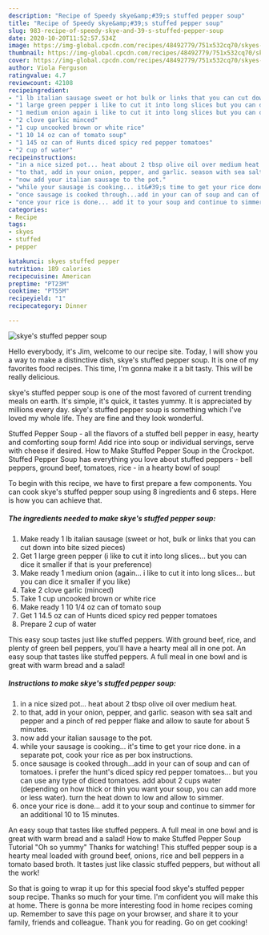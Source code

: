 ```yaml
---
description: "Recipe of Speedy skye&amp;#39;s stuffed pepper soup"
title: "Recipe of Speedy skye&amp;#39;s stuffed pepper soup"
slug: 983-recipe-of-speedy-skye-and-39-s-stuffed-pepper-soup
date: 2020-10-20T11:52:57.534Z
image: https://img-global.cpcdn.com/recipes/48492779/751x532cq70/skyes-stuffed-pepper-soup-recipe-main-photo.jpg
thumbnail: https://img-global.cpcdn.com/recipes/48492779/751x532cq70/skyes-stuffed-pepper-soup-recipe-main-photo.jpg
cover: https://img-global.cpcdn.com/recipes/48492779/751x532cq70/skyes-stuffed-pepper-soup-recipe-main-photo.jpg
author: Viola Ferguson
ratingvalue: 4.7
reviewcount: 42108
recipeingredient:
- "1 lb italian sausage sweet or hot bulk or links that you can cut down into bite sized pieces"
- "1 large green pepper i like to cut it into long slices but you can dice it smaller if that is your preference"
- "1 medium onion again i like to cut it into long slices but you can dice it smaller if you like"
- "2 clove garlic minced"
- "1 cup uncooked brown or white rice"
- "1 10 14 oz can of tomato soup"
- "1 145 oz can of Hunts diced spicy red pepper tomatoes"
- "2 cup of water"
recipeinstructions:
- "in a nice sized pot... heat about 2 tbsp olive oil over medium heat."
- "to that, add in your onion, pepper, and garlic. season with sea salt and pepper and a pinch of red pepper flake and allow to saute for about 5 minutes."
- "now add your italian sausage to the pot."
- "while your sausage is cooking... it&#39;s time to get your rice done. in a separate pot, cook your rice as per box instructions."
- "once sausage is cooked through...add in your can of soup and can of tomatoes. i prefer the hunt&#39;s diced spicy red pepper tomatoes... but you can use any type of diced tomatoes. add about 2 cups water (depending on how thick or thin you want your soup, you can add more or less water). turn the heat down to low and allow to simmer."
- "once your rice is done... add it to your soup and continue to simmer for an additional 10 to 15 minutes."
categories:
- Recipe
tags:
- skyes
- stuffed
- pepper

katakunci: skyes stuffed pepper 
nutrition: 189 calories
recipecuisine: American
preptime: "PT23M"
cooktime: "PT55M"
recipeyield: "1"
recipecategory: Dinner

---
```



![skye&#39;s stuffed pepper soup](https://img-global.cpcdn.com/recipes/48492779/751x532cq70/skyes-stuffed-pepper-soup-recipe-main-photo.jpg)

Hello everybody, it's Jim, welcome to our recipe site. Today, I will show you a way to make a distinctive dish, skye&#39;s stuffed pepper soup. It is one of my favorites food recipes. This time, I'm gonna make it a bit tasty. This will be really delicious.

skye&#39;s stuffed pepper soup is one of the most favored of current trending meals on earth. It's simple, it's quick, it tastes yummy. It is appreciated by millions every day. skye&#39;s stuffed pepper soup is something which I've loved my whole life. They are fine and they look wonderful.

Stuffed Pepper Soup - all the flavors of a stuffed bell pepper in easy, hearty and comforting soup form! Add rice into soup or individual servings, serve with cheese if desired. How to Make Stuffed Pepper Soup in the Crockpot. Stuffed Pepper Soup has everything you love about stuffed peppers - bell peppers, ground beef, tomatoes, rice - in a hearty bowl of soup!


To begin with this recipe, we have to first prepare a few components. You can cook skye&#39;s stuffed pepper soup using 8 ingredients and 6 steps. Here is how you can achieve that.

<!--inarticleads1-->

##### The ingredients needed to make skye&#39;s stuffed pepper soup:

1. Make ready 1 lb italian sausage (sweet or hot, bulk or links that you can cut down into bite sized pieces)
1. Get 1 large green pepper (i like to cut it into long slices... but you can dice it smaller if that is your preference)
1. Make ready 1 medium onion (again... i like to cut it into long slices... but you can dice it smaller if you like)
1. Take 2 clove garlic (minced)
1. Take 1 cup uncooked brown or white rice
1. Make ready 1 10 1/4 oz can of tomato soup
1. Get 1 14.5 oz can of Hunts diced spicy red pepper tomatoes
1. Prepare 2 cup of water


This easy soup tastes just like stuffed peppers. With ground beef, rice, and plenty of green bell peppers, you&#39;ll have a hearty meal all in one pot. An easy soup that tastes like stuffed peppers. A full meal in one bowl and is great with warm bread and a salad! 

<!--inarticleads2-->

##### Instructions to make skye&#39;s stuffed pepper soup:

1. in a nice sized pot... heat about 2 tbsp olive oil over medium heat.
1. to that, add in your onion, pepper, and garlic. season with sea salt and pepper and a pinch of red pepper flake and allow to saute for about 5 minutes.
1. now add your italian sausage to the pot.
1. while your sausage is cooking... it&#39;s time to get your rice done. in a separate pot, cook your rice as per box instructions.
1. once sausage is cooked through...add in your can of soup and can of tomatoes. i prefer the hunt&#39;s diced spicy red pepper tomatoes... but you can use any type of diced tomatoes. add about 2 cups water (depending on how thick or thin you want your soup, you can add more or less water). turn the heat down to low and allow to simmer.
1. once your rice is done... add it to your soup and continue to simmer for an additional 10 to 15 minutes.


An easy soup that tastes like stuffed peppers. A full meal in one bowl and is great with warm bread and a salad! How to make Stuffed Pepper Soup Tutorial &#34;Oh so yummy&#34; Thanks for watching! This stuffed pepper soup is a hearty meal loaded with ground beef, onions, rice and bell peppers in a tomato based broth. It tastes just like classic stuffed peppers, but without all the work! 

So that is going to wrap it up for this special food skye&#39;s stuffed pepper soup recipe. Thanks so much for your time. I'm confident you will make this at home. There is gonna be more interesting food in home recipes coming up. Remember to save this page on your browser, and share it to your family, friends and colleague. Thank you for reading. Go on get cooking!

